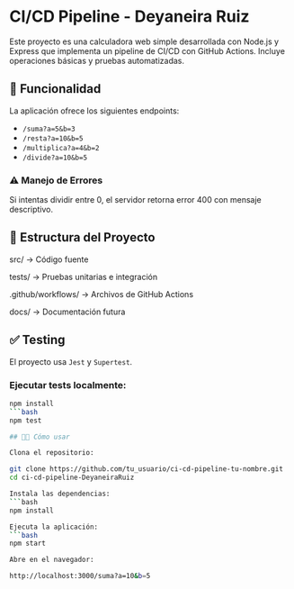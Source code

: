 # CI/CD Pipeline - Deyaneira Ruiz

Este proyecto es una calculadora web simple desarrollada con Node.js y Express que implementa un pipeline de CI/CD con GitHub Actions. Incluye operaciones básicas y pruebas automatizadas.

## 🚀 Funcionalidad

La aplicación ofrece los siguientes endpoints:

- `/suma?a=5&b=3`
- `/resta?a=10&b=5`
- `/multiplica?a=4&b=2`
- `/divide?a=10&b=5`

### ⚠️ Manejo de Errores
Si intentas dividir entre 0, el servidor retorna error 400 con mensaje descriptivo.

## 📁 Estructura del Proyecto

src/ → Código fuente

tests/ → Pruebas unitarias e integración

.github/workflows/ → Archivos de GitHub Actions

docs/ → Documentación futura

## ✅ Testing

El proyecto usa `Jest` y `Supertest`.

### Ejecutar tests localmente:

```bash
npm install
```bash
npm test

## 👨‍💻 Cómo usar

Clona el repositorio:

git clone https://github.com/tu_usuario/ci-cd-pipeline-tu-nombre.git
cd ci-cd-pipeline-DeyaneiraRuiz

Instala las dependencias:
```bash
npm install

Ejecuta la aplicación:
```bash
npm start

Abre en el navegador:

http://localhost:3000/suma?a=10&b=5
